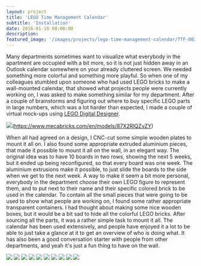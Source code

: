 ```yaml
---
layout: project
title: 'LEGO Time Management Calendar'
subtitle: 'Installation'
date: 2018-01-10 00:00:00
description: 
featured_image: '/images/projects/lego-time-management-calendar/TTF-002_small.jpg'
---
```


Many departments sometimes want to visualize what everybody in the apartment are occupied with a bit more, so it is not just hidden away in an Outlook calendar somewhere on your already cluttered screen.
We needed something more colorful and something more playful. So when one of my colleagues stumbled upon someone who had used LEGO bricks to make a wall-mounted calendar, that showed what projects people were currently working on, I was asked to make something similar for my department.
After a couple of brainstorms and figuring out where to buy specific LEGO parts in large numbers, which was a lot harder than expected, I made a couple of virtual mock-ups using [LEGO Digital Designer](https://www.lego.com/en-us/ldd).

![](/images/projects/lego-time-management-calendar/lego.jpg)(https://www.mecabricks.com/en/models/87X2RlQZvZY)


When all had agreed on a design, I CNC-cut some simple wooden plates to mount it all on. I also found some appropriate extruded aluminium pieces, that made it possible to mount it all on the wall, in an elegant way.
The original idea was to have 10 boards in two rows, showing the next 5 weeks, but it ended up being reconfigured, so that every board was one week. The aluminium extrusions make it possible, to just slide the boards to the side when we get to the next week.
A way to make it seem a bit more personal, everybody in the department choose their own LEGO figure to represent them, and to put next to their name and their specific colored brick to be used in the calendar.
To contain all the small pieces that were going to be used to show what people are working on, I found some rather appropriate transparent containers. I had thought about making some nice wooden boxes, but it would be a bit sad to hide all the colorful LEGO bricks.
After sourcing all the parts, it was a rather simple task to mount it all.
The calendar has been used extensively, and people have enjoyed it a lot to be able to just take a glance at it to get an overview of who is doing what. It has also been a good conversation starter with people from other departments, and yeah it's just a fun thing to have on the wall.




<div class="gallery" data-columns="4">
	<img src="/images/projects/magnet-connector/mc-01.jpg">
	<img src="/images/projects/magnet-connector/mc-02.jpg">
	<img src="/images/projects/magnet-connector/mc-03.jpg">
	<img src="/images/projects/magnet-connector/mc-04.jpg">
	<img src="/images/projects/magnet-connector/mc-05.jpg">
	<img src="/images/projects/magnet-connector/mc-06.jpg">
	<img src="/images/projects/magnet-connector/mc-07.jpg">
	<img src="/images/projects/magnet-connector/mc-08.jpg">
    <img src="/images/projects/magnet-connector/mc-09.jpg">
    <img src="/images/projects/magnet-connector/mc-10.jpg">
</div>
